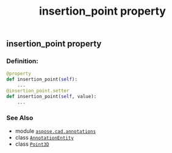 ﻿---
title: insertion_point property
second_title: Aspose.CAD for Python via .NET API References
description: 
type: docs
weight: 70
url: /python-net/aspose.cad.annotations/annotationentity/insertion_point/
is_root: false
---

## insertion_point property

### Definition:
```python
@property
def insertion_point(self):
    ...
@insertion_point.setter
def insertion_point(self, value):
    ...
```

### See Also
* module [`aspose.cad.annotations`](../../)
* class [`AnnotationEntity`](/cad/python-net/aspose.cad.annotations/annotationentity)
* class [`Point3D`](/cad/python-net/aspose.cad.primitives/point3d)
